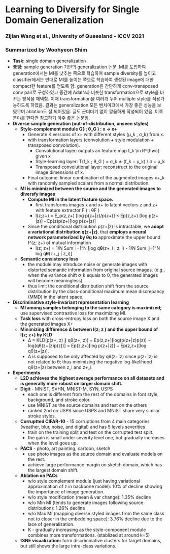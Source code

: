 # Learning to Diversify for Single Domain Generalization
### Zijian Wang et al., University of Queesland - ICCV 2021
### Summarized by Woohyeon Shim

- **Task:** single domain generalization
- **총평:** sample generation 기반의 generalization 논문. MI를 도입하여 generation에서는 MI를 낮추는 쪽으로 학습하여 sample diversity를 높이고 classifier에서는 반대로 MI를 높이는 쪽으로 학습하여 생성된 image에 대한 compact한 feature를 얻도록 함. generation은 간단하게 conv-transposed conv pair로 구성하였고 중간에 AdaIN과 비슷한 transformation으로 style을 바꾸는 방식을 채택함. 이때 transformation을 여러개 두어 multiple style를 적용가능하도록 하였음. 결과는 generalization 모든 벤치마크에서 가장 좋은 성능을 보였으며 ablation도 잘 되어있음. 글도 군더더기 없이 깔끔하게 작성되어 있음. 이쪽 분야를 한다면 참고하기 아주 좋은 논문임.
- **Diverse sample generation (out-of-distribution, unseen styles)**
    - **Style-complement module G(·; θ_G ) : x → x+**
        - Generate K versions of x+ with different styles {μ_k , σ_k} from x.
        - with transformation layers (convolution + style modulation + transposed convolution).
            - Convolutional layer: outputs an feature map f_k \in R^{h*w*c} given x
            - Style-learning layer: T(f_k ; θ_G ) = σ_k ∗ (f_k − μ_k) / σ + μ_k
            - Transposed convolutional layer: reconstruct to the original image dimensions of x.
        - Final outcome: linear combination of the augmented images x+_k with randomly sampled scalars from a normal distribution.
    - **MI is minimized between the source and the generated images to diversfy images**
        - **Compute MI in the latent feature space.**
            - first transforms images x and x+ to latent vectors z and z+ with feature extractor F (·; θF )
            - I(z;z+) = E_p(z,z+) [log p(z+|z)/p(z+)] 
            ≤ Ep(z,z+) [log p(z+ |z)] - Ep(z)p(z+)[log p(z+|z)]
        - Since the conditional distribution p(z+|z) is intractable, we **adopt a variational distribution q(z+|z)**, that **employs a neural network parameterized by θq to** approximate the upper bound I^(z; z+) of mutual information
            - I(z; z+) = 1/N Sum_i=1^N [log q**θ**(z+_i | z_i) - 1/N Sum_j=1^N log q**θ**(z+_j | z_i)]
    - **Semantic consistency loss**
        - the module may introduce noise or generate images with distorted semantic information from original source images. (e.g., when the variance shift σ_k equals to 0, the generated images will become meaningless)
        - thus limit the conditional distribution shift from the source distribution by the class-conditional maximum mean discrepancy (MMD) in the latent space.
- **Discriminative style-invariant representation learning**
    - **MI among samples belonging to the same category is maximized;** use supervised contrastive loss for maximizing MI.
    - **Task loss** with cross-entropy loss on both the source image X and the generated images X+
    - **Minimizing difference ∆ between I(z; z ) and the upper bound of I(z; z+) by KLD**
        - ∆ = KLD(p(z+, z) ∥ qθ(z+, z)) = Ep(z,z+)[log(p(z+|z)p(z)) − log(qθ(z+|z)p(z))] = Ep(z,z+)[log p(z+|z)] − Ep(z,z+)[log qθ(z+|z)].
        - ∆ is supposed to be only affected by qθ(z+|z) since p(z+|z) is not related to θ; thus minimizing the negative log-likelihood qθ(z+|z) between z_i and z+_i.
- **Experiments**
    - **L2D achieves the highest average performance on all datasets and is generally more robust on larger domain shift.**
    - **Digit** - MNIST, SVHN, MNIST-M, SYN, USPS
        - each one is different from the rest of the domains in font style, background, and stroke color.
        - use MNIST as the source domains and test on the others
        - ranked 2nd on USPS since USPS and MNIST share very similar stroke styles.
    - **Corruptted CIFAR-10** - 15 corruptions from 4 main categories (weather, blur, noise, and digital) and has 5 levels severities
        - train on the training split and test on the corrupted test split.
        - the gain is small under severity level one, but gradually increases when the level goes up.
    - **PACS** - photo, art painting, cartoon, sketch
        - use photo images as the source domain and evaluate models on the rest.
        - achieve large performance margin on sketch domain, which has the largest domain shift.
    - **Ablation on PACs**
        - w/o style complement module (just having variational approximation of z in backbone model): 10% of decline showing the importance of image generation.
        - w/o style modification (mean & var change): 1.35% decline
        - w/o Min MI (tends to generate images following source distribution): 1.26% decline
        - w/o Max MI (mapping diverse styled images from the same class not to closer in the embedding space): 3.76% decline due to the lace of generalization.
        - K - gradually increasing as the style-component module combines more transformations. (stablized at around k=5)
    - **tSNE visualization:** form discriminative clusters for target domains, but still shows the large intra-class variations.
